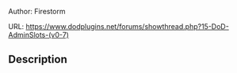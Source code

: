 Author: Firestorm

URL: https://www.dodplugins.net/forums/showthread.php?15-DoD-AdminSlots-(v0-7)

## Description

